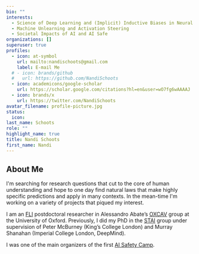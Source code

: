 ```yaml
---
bio: ""
interests:
  - Science of Deep Learning and (Implicit) Inductive Biases in Neural Networks
  - Machine Unlearning and Activation Steering
  - Societal Impacts of AI and AI Safe
organizations: []
superuser: true
profiles:
  - icon: at-symbol
    url: mailto:nandischoots@gmail.com
    label: E-mail Me
  # - icon: brands/github
  #   url: https://github.com/NandiSchoots
  - icon: academicons/google-scholar
    url: https://scholar.google.com/citations?hl=en&user=wO7fg6wAAAAJ
  - icon: brands/x
    url: https://twitter.com/NandiSchoots
avatar_filename: profile-picture.jpg
status:
  icon: 
last_name: Schoots
role: ""
highlight_name: true
title: Nandi Schoots
first_name: Nandi
---
```

## About Me

I'm searching for research questions that cut to the core of human understanding and hope to one day find natural laws that make highly specific predictions and apply in many contexts. In the mean-time I'm working on a variety of projects that piqued my interest.

I am an [FLI](<https://futureoflife.org/grant-program/postdoctoral-fellowships/ >) postdoctoral researcher in Alessandro Abate’s [OXCAV](https://oxcav.web.ox.ac.uk/) group at the University of Oxford. Previously, I did my PhD in the [STAI](https://safeandtrustedai.org/) group under supervision of Peter McBurney (King’s College London) and Murray Shanahan (Imperial College London, DeepMind). 

I was one of the main organizers of the first [AI Safety Camp](https://aisafety.camp/).
